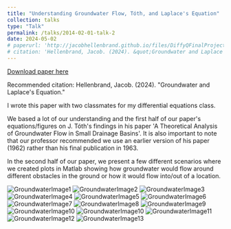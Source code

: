 ```yaml
---
title: "Understanding Groundwater Flow, Tóth, and Laplace's Equation"
collection: talks
type: "Talk"
permalink: /talks/2014-02-01-talk-2
date: 2024-05-02
# paperurl: 'http://jacobhellenbrand.github.io/files/DiffyQFinalProject4.pdf'
# citation: 'Hellenbrand, Jacob. (2024). &quot;Groundwater and Laplace's Equation.&quot;'
--- 
```


[Download paper here](http://jacobhellenbrand.github.io/files/DiffyQFinalProject4.pdf)

Recommended citation: Hellenbrand, Jacob. (2024). "Groundwater and Laplace's Equation."

I wrote this paper with two classmates for my differential equations class. 

We based a lot of our understanding and the first half of our paper's equations/figures on J. Tóth's findings in his paper 'A Theoretical Analysis of Groundwater Flow in Small Drainage Basins'. It is also important to note that our professor recommended we use an earlier version of his paper (1962) rather than his final publication in 1963. 

In the second half of our paper, we present a few different scenarios where we created plots in Matlab showing how groundwater would flow around different obstacles in the ground or how it would flow into/out of a location.

<!-- Page 1 -->
<img src="/images/diffyQ/DiffyQ_FinalProject-4-01.png" alt="GroundwaterImage1" title="GroundwaterImage1" />
<!-- Page 2 -->
<img src="/images/diffyQ/DiffyQ_FinalProject-4-02.png" alt="GroundwaterImage2" title="GroundwaterImage2" />
<!-- Page 3 -->
<img src="/images/diffyQ/DiffyQ_FinalProject-4-03.png" alt="GroundwaterImage3" title="GroundwaterImage3" />
<!-- Page 4 -->
<img src="/images/diffyQ/DiffyQ_FinalProject-4-04.png" alt="GroundwaterImage4" title="GroundwaterImage4" />
<!-- Page 5 -->
<img src="/images/diffyQ/DiffyQ_FinalProject-4-05.png" alt="GroundwaterImage5" title="GroundwaterImage5" />
<!-- Page 6 -->
<img src="/images/diffyQ/DiffyQ_FinalProject-4-06.png" alt="GroundwaterImage6" title="GroundwaterImage6" />
<!-- Page 7 -->
<img src="/images/diffyQ/DiffyQ_FinalProject-4-07.png" alt="GroundwaterImage7" title="GroundwaterImage7" />
<!-- Page 8 -->
<img src="/images/diffyQ/DiffyQ_FinalProject-4-08.png" alt="GroundwaterImage8" title="GroundwaterImage8" />
<!-- Page 9 -->
<img src="/images/diffyQ/DiffyQ_FinalProject-4-09.png" alt="GroundwaterImage9" title="GroundwaterImage9" />
<!-- Page 10 -->
<img src="/images/diffyQ/DiffyQ_FinalProject-4-10.png" alt="GroundwaterImage10" title="GroundwaterImage10" />
<!-- Page 11 -->
<img src="/images/diffyQ/DiffyQ_FinalProject-4-10.png" alt="GroundwaterImage10" title="GroundwaterImage10" />
<!-- Page 12 -->
<img src="/images/diffyQ/DiffyQ_FinalProject-4-11.png" alt="GroundwaterImage11" title="GroundwaterImage11" />
<!-- Page 13 -->
<img src="/images/diffyQ/DiffyQ_FinalProject-4-12.png" alt="GroundwaterImage12" title="GroundwaterImage12" />

<img src="/images/diffyQ/DiffyQ_FinalProject-4-13.png" alt="GroundwaterImage13" title="GroundwaterImage13" />
